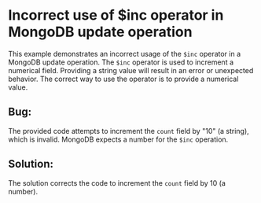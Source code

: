 # Incorrect use of $inc operator in MongoDB update operation
This example demonstrates an incorrect usage of the `$inc` operator in a MongoDB update operation.  The `$inc` operator is used to increment a numerical field.  Providing a string value will result in an error or unexpected behavior. The correct way to use the operator is to provide a numerical value.

## Bug:
The provided code attempts to increment the `count` field by "10" (a string), which is invalid.  MongoDB expects a number for the `$inc` operation.

## Solution:
The solution corrects the code to increment the `count` field by 10 (a number).